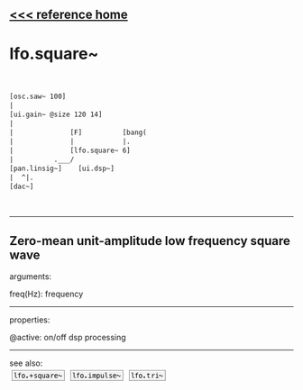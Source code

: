 [<<< reference home](ceammc_lib.md)
---

# lfo.square~

```


[osc.saw~ 100]
|
[ui.gain~ @size 120 14]
|
|              [F]          [bang(
|              |            |.
|              [lfo.square~ 6]
|          .___/
[pan.linsig~]    [ui.dsp~]
|  ^|.
[dac~]

            
```
---
Zero-mean unit-amplitude low frequency square wave
---
arguments:

freq(Hz): frequency<br>

---
properties:

@active: on/off dsp
            processing<br>

---
see also:<br>
[![lfo.+square~](img/object_lfo.+square~.png)](lfo.+square~.md)
[![lfo.impulse~](img/object_lfo.impulse~.png)](lfo.impulse~.md)
[![lfo.tri~](img/object_lfo.tri~.png)](lfo.tri~.md)
